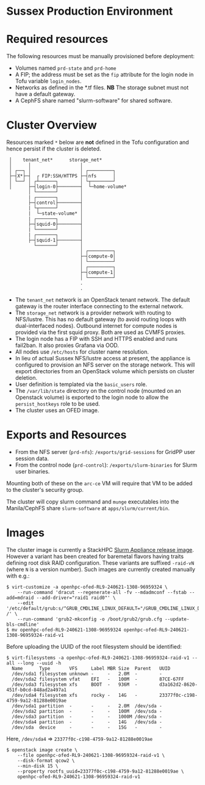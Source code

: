 # Sussex Production Environment

# Required resources
The following resources must be manually provisioned before deployment:
- Volumes named `prd-state` and `prd-home`
- A FIP; the address must be set as the `fip` attribute for the login node in Tofu variable
`login_nodes`.
- Networks as defined in the *.tf files. **NB** The storage subnet must not have a default gateway.
- A CephFS share named "slurm-software" for shared software.

# Cluster Overview

Resources marked `*` below are **not** defined in the Tofu configuration and hence persist if the
cluster is deleted.

```
 │    tenant_net*      storage_net*
 │      │                  │
 │ ┌──┐ │                  │ ┌─────────┐
 ├─┤X*├─┤  ┌ FIP:SSH/HTTPS ├─┤nfs      │
 │ └──┘ │ ┌┴──────┐        │ └┬────────┘
 │      ├─┤login-0├────────┤  └─home-volume*
        │ └───────┘        │
        | ┌───────┐        │
        ├─┤control├────────┤
        | └┬──────┘        │
        |  └─state-volume* │
        | ┌───────┐        │
        ├─┤squid-0├────────┤
        | └───────┘        │
        | ┌───────┐        │
        ├─┤squid-1├────────┤
          └───────┘        │
                           │ ┌─────────┐
                           ├─┤compute-0│
                           │ └─────────┘
                           │ ┌─────────┐
                           ├─┤compute-1│
                           │ └─────────┘
                           .
                           .
```

- The `tenant_net` network is an OpenStack tenant network. The default gateway is
  the router interface connecting to the external network.
- The `storage_net` network is a provider network with routing to NFS/lustre.
  This has no default gateway (to avoid routing loops with dual-interfaced nodes). Outbound internet
  for compute nodes is provided via the first squid proxy. Both are used as CVMFS proxies.
- The login node has a FIP with SSH and HTTPS enabled and runs fail2ban. It also proxies
  Grafana via OOD.
- All nodes use `/etc/hosts` for cluster name resolution.
- In lieu of actual Sussex NFS/lustre access at present, the appliance is configured to provision
  an NFS server on the storage network. This will export directories from an OpenStack
  volume which persists on cluster deletion.
- User definition is templated via the `basic_users` role.
- The `/var/lib/state` directory on the control node (mounted on an Openstack volume) is
exported to the login node to allow the `persist_hostkeys` role to be used.
- The cluster uses an OFED image.

# Exports and Resources

- From the NFS server (`prd-nfs`): `/exports/grid-sessions` for GridPP user session data.
- From the control node (`prd-control`): `/exports/slurm-binaries` for Slurm user binaries.

Mounting both of these on the `arc-ce` VM will require that VM to be added to the cluster's security group.

The cluster will copy slurm command and `munge` executables into the Manila/CephFS share `slurm-software` at `apps/slurm/current/bin`.

# Images

The cluster image is currently a StackHPC [Slurm Appliance release image](https://github.com/stackhpc/ansible-slurm-appliance/releases).
However a variant has been created for baremetal flavors having traits defining root disk RAID configuration. These variants are suffixed
`-raid-vN` (where `N` is a version number). Such images are currently created manually with e.g.:

    $ virt-customize -a openhpc-ofed-RL9-240621-1308-96959324 \
        --run-command 'dracut --regenerate-all -fv --mdadmconf --fstab --add=mdraid --add-driver="raid1 raid0"' \
        --edit '/etc/default/grub:s/^GRUB_CMDLINE_LINUX_DEFAULT="/GRUB_CMDLINE_LINUX_DEFAULT="rd.auto=1 /' \
        --run-command 'grub2-mkconfig -o /boot/grub2/grub.cfg --update-bls-cmdline'
    $ mv openhpc-ofed-RL9-240621-1308-96959324 openhpc-ofed-RL9-240621-1308-96959324-raid-v1

Before uploading the UUID of the root filesystem should be identified:

    $ virt-filesystems -a openhpc-ofed-RL9-240621-1308-96959324-raid-v1 --all --long --uuid -h
      Name      Type       VFS     Label MBR Size  Parent   UUID
      /dev/sda1 filesystem unknown -     -   2.0M  -        -
      /dev/sda2 filesystem vfat    EFI   -   100M  -        87CE-67FF
      /dev/sda3 filesystem xfs     BOOT  -   936M  -        d3a162d2-8620-451f-b0cd-848ad2a497a1
      /dev/sda4 filesystem xfs     rocky -   14G   -        23377f0c-c198-4759-9a12-81288e0019ae
      /dev/sda1 partition  -       -     -   2.0M  /dev/sda -
      /dev/sda2 partition  -       -     -   100M  /dev/sda -
      /dev/sda3 partition  -       -     -   1000M /dev/sda -
      /dev/sda4 partition  -       -     -   14G   /dev/sda -
      /dev/sda  device     -       -     -   15G   -        -

Here, `/dev/sda4` => `23377f0c-c198-4759-9a12-81288e0019ae`

    $ openstack image create \
        --file openhpc-ofed-RL9-240621-1308-96959324-raid-v1 \
        --disk-format qcow2 \
        --min-disk 15 \
        --property rootfs_uuid=23377f0c-c198-4759-9a12-81288e0019ae \
        openhpc-ofed-RL9-240621-1308-96959324-raid-v1
